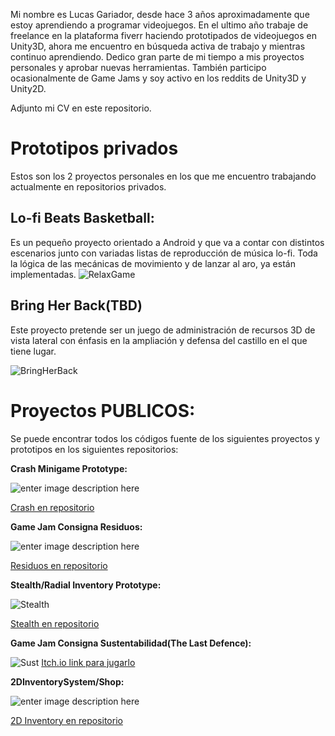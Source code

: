 ﻿
Mi nombre es Lucas Gariador, desde hace 3 años aproximadamente que estoy aprendiendo a programar videojuegos. En el ultimo año trabaje de freelance en la plataforma fiverr haciendo prototipados de videojuegos en Unity3D, ahora me encuentro en búsqueda activa de trabajo y mientras continuo aprendiendo. Dedico gran parte de mi tiempo a mis proyectos personales y aprobar nuevas herramientas. También participo ocasionalmente de Game Jams y soy activo en los reddits de Unity3D y Unity2D.

Adjunto mi CV en este repositorio.



# Prototipos privados

Estos son los 2 proyectos personales en los que me encuentro trabajando actualmente en repositorios privados.

## Lo-fi Beats Basketball:

Es un pequeño proyecto orientado a Android y que va a contar con distintos escenarios junto con variadas listas de reproducción de música lo-fi. Toda la lógica de las mecánicas de movimiento y de lanzar al aro, ya están implementadas.
![RelaxGame](https://raw.githubusercontent.com/LucasGariador/PrototypeProjects/master/Gif/video-to-gif-converter%20%282%29.gif)

## Bring Her Back(TBD)

Este proyecto pretende ser un juego de administración de recursos 3D de vista lateral con énfasis en la ampliación y defensa del castillo en el que tiene lugar.


![BringHerBack](https://raw.githubusercontent.com/LucasGariador/PrototypeProjects/master/Gif/video-to-gif-converter%20(9).gif)


# Proyectos PUBLICOS:

Se puede encontrar todos los códigos fuente de los siguientes proyectos y prototipos en los siguientes repositorios:

**Crash Minigame Prototype:**

![enter image description here](https://raw.githubusercontent.com/LucasGariador/PrototypeProjects/master/Images/Crash.png)

[Crash en repositorio](https://github.com/LucasGariador/PrototypeCrash)

 **Game Jam Consigna Residuos:**
 
![enter image description here](https://raw.githubusercontent.com/LucasGariador/PrototypeProjects/master/Images/Residuos.png)

[Residuos en repositorio](https://github.com/LucasGariador/GameJam)


**Stealth/Radial Inventory Prototype:**

![Stealth](https://raw.githubusercontent.com/LucasGariador/PrototypeProjects/master/Images/Stealth.png)

[Stealth en repositorio](https://github.com/LucasGariador/StealthPrototypeFirst)

**Game Jam Consigna Sustentabilidad(The Last Defence):** 

 ![Sust](https://raw.githubusercontent.com/LucasGariador/PrototypeProjects/master/Images/Sust.png)
[Itch.io link para jugarlo](https://lucasgariador.itch.io/)

**2DInventorySystem/Shop:**

![enter image description here](https://raw.githubusercontent.com/LucasGariador/PrototypeProjects/master/Images/TaskLSW.png)

[2D Inventory en repositorio](https://github.com/LucasGariador/TaskLSW)

